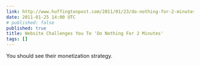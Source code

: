 ```yaml
---
link: http://www.huffingtonpost.com/2011/01/23/do-nothing-for-2-minutes_n_812745.html
date: 2011-01-25 14:00 UTC
# published: false
published: true
title: Website Challenges You To 'Do Nothing For 2 Minutes'
tags: []
---
```


You should see their monetization strategy.
